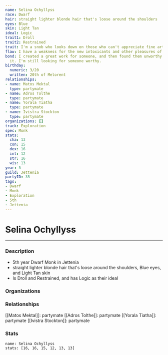 ```yaml
---
name: Selina Ochyllyss
race: Dwarf
hair: straight lighter blonde hair that's loose around the shoulders
eyes: Blue
skin: Light Tan
ideal: Logic
trait1: Droll
trait2: Restrained
trait: I'm a snob who looks down on those who can't appreciate fine art.
flaw: I have a weakness for the new intoxicants and other pleasures of this land.
bond: I created a great work for someone, and then found them unworthy to receive
  it. I'm still looking for someone worthy.
birthday:
  numeric: 3/20
  written: 20th of Melorent
relationships:
- name: Matos Mektal
  type: partymate
- name: Adros Tolthe
  type: partymate
- name: Yorala Tiatha
  type: partymate
- name: Ivistra Stockton
  type: partymate
organizations: []
track: Exploration
spec: Monk
stats:
  cha: 13
  con: 15
  dex: 16
  int: 12
  str: 16
  wis: 13
year: 5
guild: Jettenia
partyID: 35
tags:
- Dwarf
- Monk
- Exploration
- 5th
- Jettenia
---
```

# Selina Ochyllyss
---
### Description
- 5th year Dwarf Monk in Jettenia
- straight lighter blonde hair that's loose around the shoulders, Blue eyes, and Light Tan skin
- Is Droll and Restrained, and has Logic as their ideal

### Organizations
### Relationships
[[Matos Mektal]]: partymate
[[Adros Tolthe]]: partymate
[[Yorala Tiatha]]: partymate
[[Ivistra Stockton]]: partymate
### Stats
```statblock
name: Selina Ochyllyss
stats: [16, 16, 15, 12, 13, 13]
```